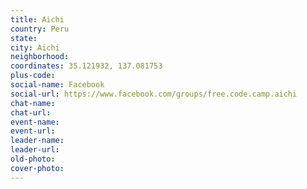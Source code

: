 ```yaml
---
title: Aichi
country: Peru
state: 
city: Aichi
neighborhood: 
coordinates: 35.121932, 137.081753
plus-code:
social-name: Facebook
social-url: https://www.facebook.com/groups/free.code.camp.aichi
chat-name:
chat-url:
event-name:
event-url:
leader-name:
leader-url:
old-photo: 
cover-photo:
---
```


